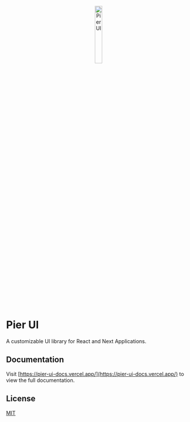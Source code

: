 <p align="center">
  <a href="https://pier-ui-docs.vercel.app">
      <img width="20%" src="https://pier-ui-docs.vercel.app/_next/static/media/pier-logo.6038639a.png" alt="Pier UI" />
     
  </a>
</p>
</br>

# Pier UI

A customizable UI library for React and Next Applications.

## Documentation

Visit [https://pier-ui-docs.vercel.app/](https://pier-ui-docs.vercel.app/) to view the full documentation.

## License

[MIT](https://choosealicense.com/licenses/mit/)
